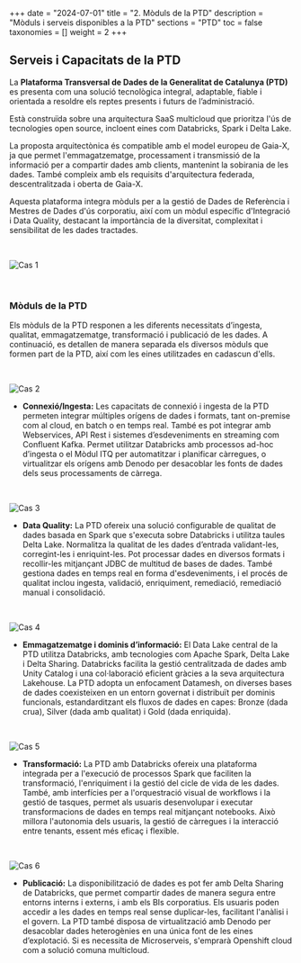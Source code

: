+++
date        = "2024-07-01"
title       = "2. Mòduls de la PTD"
description = "Mòduls i serveis disponibles a la PTD"
sections    = "PTD"
toc         = false
taxonomies  = []
weight      = 2
+++

## Serveis i Capacitats de la PTD

La **Plataforma Transversal de Dades de la Generalitat de Catalunya (PTD)** es presenta com una solució tecnològica integral, adaptable, fiable i orientada a resoldre els reptes presents i futurs de l’administració.

Està construïda sobre una arquitectura SaaS multicloud que prioritza l'ús de tecnologies open source, incloent eines com Databricks, Spark i Delta Lake.

La proposta arquitectònica és compatible amb el model europeu de Gaia-X, ja que permet l'emmagatzematge, processament i transmissió de la informació per a compartir dades amb clients, mantenint la sobirania de les dades. També compleix amb els requisits d'arquitectura federada, descentralitzada i oberta de Gaia-X.

Aquesta plataforma integra mòduls per a la gestió de Dades de Referència i Mestres de Dades d'ús corporatiu, així com un mòdul específic d'Integració i Data Quality, destacant la importància de la diversitat, complexitat i sensibilitat de les dades tractades.

<br>

![Cas 1](/plataformes/ptd/related/PTD/PTD01.png)

<br>

### Mòduls de la PTD

Els mòduls de la PTD responen a les diferents necessitats d’ingesta, qualitat, emmagatzematge, transformació i publicació de les dades. A continuació, es detallen de manera separada els diversos mòduls que formen part de la PTD, així com les eines utilitzades en cadascun d'ells.

<br>

![Cas 2](/plataformes/ptd/related/PTD/PTD02.png)

- **Connexió/Ingesta:** Les capacitats de connexió i ingesta de la PTD permeten integrar múltiples orígens de dades i formats, tant on-premise com al cloud, en batch o en temps real. També es pot integrar amb Webservices, API Rest i sistemes d’esdeveniments en streaming com Confluent Kafka. Permet utilitzar Databricks amb processos ad-hoc d’ingesta o el Mòdul ITQ per automatitzar i planificar càrregues, o virtualitzar els orígens amb Denodo per desacoblar les fonts de dades dels seus processaments de càrrega.

<br>

![Cas 3](/plataformes/ptd/related/PTD/PTD03.png)

- **Data Quality:** La PTD ofereix una solució configurable de qualitat de dades basada en Spark que s'executa sobre Databricks i utilitza taules Delta Lake. Normalitza la qualitat de les dades d’entrada validant-les, corregint-les i enriquint-les. Pot processar dades en diversos formats i recollir-les mitjançant JDBC de multitud de bases de dades. També gestiona dades en temps real en forma d'esdeveniments, i el procés de qualitat inclou ingesta, validació, enriquiment, remediació, remediació manual i consolidació.

<br>

![Cas 4](/plataformes/ptd/related/PTD/PTD04.png)

- **Emmagatzematge i dominis d’informació:** El Data Lake central de la PTD utilitza Databricks, amb tecnologies com Apache Spark, Delta Lake i Delta Sharing. Databricks facilita la gestió centralitzada de dades amb Unity Catalog i una col·laboració eficient gràcies a la seva arquitectura Lakehouse. La PTD adopta un enfocament Datamesh, on diverses bases de dades coexisteixen en un entorn governat i distribuït per dominis funcionals, estandarditzant els fluxos de dades en capes: Bronze (dada crua), Silver (dada amb qualitat) i Gold (dada enriquida).

<br>

![Cas 5](/plataformes/ptd/related/PTD/PTD05.png)

- **Transformació:** La PTD amb Databricks ofereix una plataforma integrada per a l'execució de processos Spark que faciliten la transformació, l'enriquiment i la gestió del cicle de vida de les dades. També, amb interfícies per a l'orquestració visual de workflows i la gestió de tasques, permet als usuaris desenvolupar i executar transformacions de dades en temps real mitjançant notebooks. Això millora l'autonomia dels usuaris, la gestió de càrregues i la interacció entre tenants, essent més eficaç i flexible.

<br>

![Cas 6](/plataformes/ptd/related/PTD/PTD06.png)

- **Publicació:** La disponibilització de dades es pot fer amb Delta Sharing de Databricks, que permet compartir dades de manera segura entre entorns interns i externs, i amb els BIs corporatius. Els usuaris poden accedir a les dades en temps real sense duplicar-les, facilitant l'anàlisi i el govern. La PTD també disposa de virtualització amb Denodo per desacoblar dades heterogènies en una única font de les eines d’explotació. Si es necessita de Microserveis, s'emprarà Openshift cloud com a solució comuna multicloud.